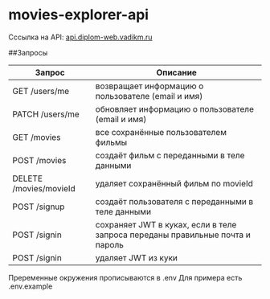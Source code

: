 # movies-explorer-api

Cссылка на API: [api.diplom-web.vadikm.ru](https://api.diplom-web.vadikm.ru)

##Запросы

| Запрос | Описание |
| ------ | ------ |
| GET /users/me | возвращает информацию о пользователе (email и имя) |
| PATCH /users/me | обновляет информацию о пользователе (email и имя) |
| GET /movies |все сохранённые пользователем фильмы |
| POST /movies |создаёт фильм с переданными в теле данными |
| DELETE /movies/movieId | удаляет сохранённый фильм по movieId |
| POST /signup |создаёт пользователя с переданными в теле данными |
| POST /signin |сохраняет JWT в куках, если в теле запроса переданы правильные почта и пароль |
| POST /signin |удаляет JWT из куки |

Преременные окружения прописываются в .env
Для примера есть .env.example
